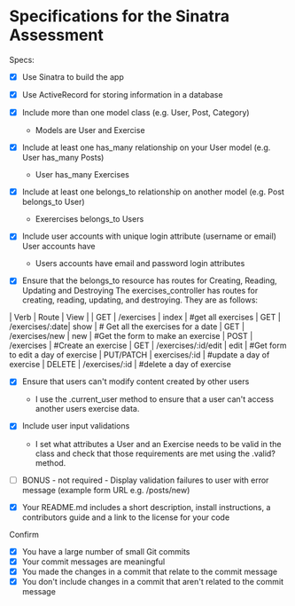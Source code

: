 # Specifications for the Sinatra Assessment

Specs:

- [x] Use Sinatra to build the app

- [x] Use ActiveRecord for storing information in a database

- [x] Include more than one model class (e.g. User, Post, Category)

  - Models are User and Exercise

- [x] Include at least one has_many relationship on your User model (e.g. User has_many Posts)

  - User has_many Exercises

- [x] Include at least one belongs_to relationship on another model (e.g. Post belongs_to User)

  - Exerercises belongs_to Users

- [x] Include user accounts with unique login attribute (username or email)
      User accounts have

  - Users accounts have email and password login attributes

- [x] Ensure that the belongs_to resource has routes for Creating, Reading, Updating and Destroying
      The exercises_controller has routes for creating, reading, updating, and destroying. They are as follows:

| Verb | Route | View |
| GET | /exercises | index | #get all exercises
| GET | /exercises/:date| show | # Get all the exercises for a date
| GET | /exercises/new | new | #Get the form to make an exercise
| POST | /exercises | #Create an exercise
| GET | /exercises/:id/edit | edit | #Get form to edit a day of exercise
| PUT/PATCH | exercises/:id | #update a day of exercise
| DELETE | /exercises/:id | #delete a day of exercise

- [x] Ensure that users can't modify content created by other users

  - I use the .current_user method to ensure that a user can't access another users exercise data.

- [x] Include user input validations

  - I set what attributes a User and an Exercise needs to be valid in the class and check that those requirements are met using the .valid? method.

- [ ] BONUS - not required - Display validation failures to user with error message (example form URL e.g. /posts/new)

- [x] Your README.md includes a short description, install instructions, a contributors guide and a link to the license for your code

Confirm

- [x] You have a large number of small Git commits
- [x] Your commit messages are meaningful
- [x] You made the changes in a commit that relate to the commit message
- [x] You don't include changes in a commit that aren't related to the commit message
